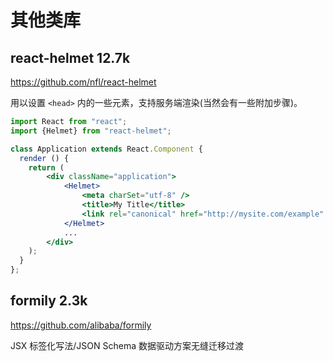 # 其他类库


## react-helmet  12.7k

https://github.com/nfl/react-helmet

用以设置 `<head>` 内的一些元素，支持服务端渲染(当然会有一些附加步骤)。

```jsx
import React from "react";
import {Helmet} from "react-helmet";

class Application extends React.Component {
  render () {
    return (
        <div className="application">
            <Helmet>
                <meta charSet="utf-8" />
                <title>My Title</title>
                <link rel="canonical" href="http://mysite.com/example" />
            </Helmet>
            ...
        </div>
    );
  }
};
```


## formily  2.3k

https://github.com/alibaba/formily

JSX 标签化写法/JSON Schema 数据驱动方案无缝迁移过渡






